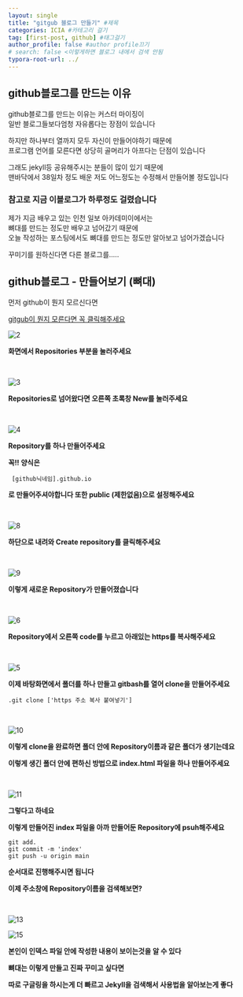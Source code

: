 ```yaml
---
layout: single
title: "gitgub 블로그 만들기" #제목
categories: ICIA #카테고리 걸기
tag: [first-post, github] #태그걸기
author_profile: false #author profile끄기
# search: false <이렇게하면 블로그 내에서 검색 안됨
typora-root-url: ../
---
```


## github블로그를 만드는 이유

github블로그를 만드는 이유는 커스터 마이징이<br>
일반 블로그들보다엄청 자유롭다는 장점이 있습니다

하지만 하나부터 열까지 모두 자신이 만들어야하기 때문에<br>
프로그램 언어를 모른다면 상당히 골머리가 아프다는 단점이 있습니다

그래도 jekyll등 공유해주시는 분들이 많이 있기 때문에<br>
맨바닥에서 38일차 정도 배운 저도 어느정도는 수정해서 만들어볼 정도입니다

### 참고로 지금 이블로그가 하루정도 걸렸습니다

제가 지금 배우고 있는 인천 일보 아카데미이에서는<br>
뼈대를 만드는 정도만 배우고 넘어갔기 때문에<br>
오늘 작성하는 포스팅에서도 뼈대를 만드는 정도만 알아보고 넘어가겠습니다<br>

꾸미기를 원하신다면 다른 블로그를.....

## github블로그 - 만들어보기 (뼈대)

먼저 github이 뭔지 모르신다면

[gitgub이 뭔지 모른다면 꼭 클릭해주세요](https://guping.tistory.com/19)

![2](/images/2023-04-14-01/2.png)

**화면에서 Repositories 부분을 눌러주세요**

<br>

![3](/images/2023-04-14-01/3.png)

**Repositories로 넘어왔다면 오른쪽 초록창 New를 눌러주세요**

<br>

![4](/images/2023-04-14-01/4.png)

**Repository를 하나 만들어주세요**

**꼭!! 양식은**

```
 [github닉네임].github.io
```

**로 만들어주셔야합니다 또한 public (제한없음)으로 설정해주세요**

<br>

![8](/images/2023-04-14-01/8.png)

**하단으로 내려와 Create repository를 클릭해주세요**

<br>

![9](/images/2023-04-14-01/9.png)

**이렇게 새로운 Repository가 만들어졌습니다**

<br>

![6](/images/2023-04-14-01/6.png)

**Repository에서 오른쪽 code를 누르고 아래있는 https를 복사해주세요**

<br>

![5](/images/2023-04-14-01/5.png)

**이제 바탕화면에서 폴더를 하나 만들고 gitbash를 열어 clone을 만들어주세요**

```
.git clone ['https 주소 복사 붙여넣기']
```

<br>

![10](/images/2023-04-14-01/10.png)

**이렇게 clone을 완료하면 폴더 안에 Repository이름과 같은 폴더가 생기는데요**

**이렇게 생긴 폴더 안에 편하신 방법으로 index.html 파일을 하나 만들어주세요**

<br>

![11](/images/2023-04-14-01/11.png)

**그렇다고 하네요**

**이렇게 만들어진 index 파일을 아까 만들어둔 Repository에 psuh해주세요**

```
git add.
git commit -m 'index'
git push -u origin main
```

**순서대로 진행해주시면 됩니다**

**이제 주소창에 Repository이름을 검색해보면?**

<br>

![13](/images/2023-04-14-01/13.png)

![15](/images/2023-04-14-01/15.png)

**본인이 인덱스 파일 안에 작성한 내용이 보이는것을 알 수 있다**

**뼈대는 이렇게 만들고 진짜 꾸미고 싶다면**

**따로 구글링을 하시는게 더 빠르고 Jekyll을 검색해서 사용법을 알아보는게 좋다**
